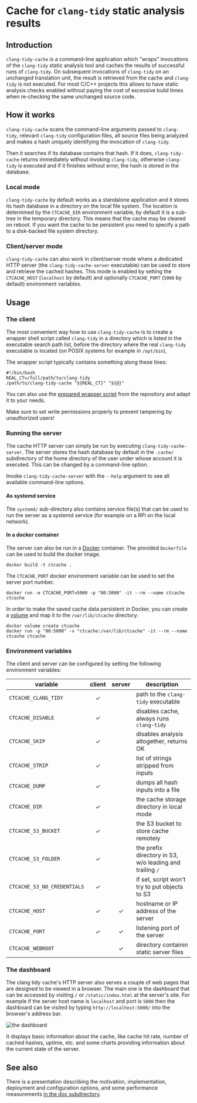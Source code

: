 # Cache for `clang-tidy` static analysis results

## Introduction 

`clang-tidy-cache` is a command-line application which "wraps" invocations
of the `clang-tidy` static analysis tool and caches the results of successful
runs of `clang-tidy`. On subsequent invocations of `clang-tidy` on an unchanged
translation unit, the result is retrieved from the cache and `clang-tidy`
is not executed. For most C/C++ projects this allows to have static analysis
checks enabled without paying the cost of excessive build times when re-checking
the same unchanged source code.

## How it works

`clang-tidy-cache` scans the command-line arguments passed to `clang-tidy`,
relevant `clang-tidy` configuration files, all source files being analyzed
and makes a hash uniquely identifying the invocation of `clang-tidy`.

Then it searches if its database contains that hash. If it does, `clang-tidy-cache`
returns immediately without invoking `clang-tidy`, otherwise `clang-tidy`
is executed and if it finishes without error, the hash is stored in the database.

### Local mode

`clang-tidy-cache` by default works as a standalone application and it stores
its hash database in a directory on the local file system. The location
is determined by the `CTCACHE_DIR` environment variable, by default it
is a sub-tree in the temporary directory. This means that the cache may
be cleared on reboot. If you want the cache to be persistent you need
to specify a path to a disk-backed file system directory.

### Client/server mode

`clang-tidy-cache` can also work in client/server mode where a dedicated
HTTP server (the `clang-tidy-cache-server` executable) can be used to store
and retrieve the cached hashes.
This mode is enabled by setting the `CTCACHE_HOST` (`localhost` by default)
and optionally `CTCACHE_PORT` (`5000` by default) environment variables.

## Usage

### The client

The most convenient way how to use `clang-tidy-cache` is to create a wrapper
shell script called `clang-tidy` in a directory which is listed
in the executable search path list, before the directory where the real
`clang-tidy` executable is located (on POSIX systems for example in `/opt/bin`),

The wrapper script typically contains something along these lines:

```shell
#!/bin/bash
REAL_CT=/full/path/to/clang-tidy
/path/to/clang-tidy-cache "${REAL_CT}" "${@}"
```

You can also use the [prepared wrapper script](./clang-tidy) from
the repository and adapt it to your needs.

Make sure to set write permissions properly to prevent tampering by unauthorized
users!

### Running the server

The cache HTTP server can simply be run by executing `clang-tidy-cache-server`.
The server stores the hash database by default in the `.cache/` subdirectory
of the home directory of the user under whose account it is executed.
This can be changed by a command-line option.

Invoke `clang-tidy-cache-server` with the `--help` argument to see all available
command-line options.

#### As systemd service

The `systemd/` sub-directory also contains service file(s) that can be used
to run the server as a systemd service (for example on a RPi on the local
network).

#### In a docker container

The server can also be run in a [Docker](https://www.docker.com/) container.
The provided `Dockerfile` can be used to build the docker image.

```shell
docker build -t ctcache .
```

The `CTCACHE_PORT` docker environment variable can be used to set the server
port number.

```shell
docker run -e CTCACHE_PORT=5000 -p "80:5000" -it --rm --name ctcache ctcache
```

In order to make the saved cache data persistent in Docker, you can create
a [volume](https://docs.docker.com/storage/volumes/) and map it
to the `/var/lib/ctcache` directory:

```shell
docker volume create ctcache
docker run -p "80:5000" -v "ctcache:/var/lib/ctcache" -it --rm --name ctcache ctcache
```

### Environment variables

The client and server can be configured by setting the following environment
variables:

|      variable             |client|server|                description                               |
|---------------------------|:----:|:----:|----------------------------------------------------------|
|`CTCACHE_CLANG_TIDY`       |  ✓   |      | path to the `clang-tidy` executable                      |
|`CTCACHE_DISABLE`          |  ✓   |      | disables cache, always runs `clang-tidy`                 |
|`CTCACHE_SKIP`             |  ✓   |      | disables analysis altogether, returns OK                 |
|`CTCACHE_STRIP`            |  ✓   |      | list of strings stripped from inputs                     |
|`CTCACHE_DUMP`             |  ✓   |      | dumps all hash inputs into a file                        |
|`CTCACHE_DIR`              |  ✓   |      | the cache storage directory in local mode                |
|`CTCACHE_S3_BUCKET`        |  ✓   |      | the S3 bucket to store cache remotely                    |
|`CTCACHE_S3_FOLDER`        |  ✓   |      | the prefix directory in S3, w/o leading and trailing `/` |
|`CTCACHE_S3_NO_CREDENTIALS`|  ✓   |      | if set, script won't try to put objects to S3            |
|`CTCACHE_HOST`             |  ✓   |  ✓   | hostname or IP address of the server                     |
|`CTCACHE_PORT`             |  ✓   |  ✓   | listening port of the server                             |
|`CTCACHE_WEBROOT`          |      |  ✓   | directory containin static server files                  |


### The dashboard

The clang tidy cache's HTTP server also serves a couple of web pages
that are designed to be viewed in a browser.
The main one is the dashboard that can be accessed by visiting `/` or
`/static/index.html` at the server's site. For example if the server host name
is `localhost` and port is `5000` then the dashboard can be visited by
typing `http://localhost:5000/` into the browser's address bar.


![the dashboard](doc/dashboard.png "The dashboard")

It displays basic information about the cache, like cache hit rate, number
of cached hashes, uptime, etc. and some charts providing information about
the current state of the server.

## See also

There is a presentation describing the motivation, implementation, deployment
and configuration options, and some performance measurements
[in the doc subdirectory](doc/overview.pdf).
